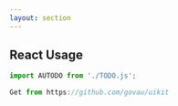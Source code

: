 ```yaml
---
layout: section
---
```


## React Usage

```jsx
import AUTODO from './TODO.js';

Get from https://github.com/govau/uikit
```
